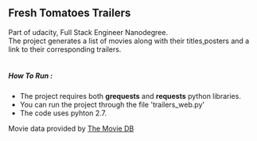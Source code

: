 ## Fresh Tomatoes Trailers

Part of udacity, Full Stack Engineer Nanodegree.<br />
The project generates a list of movies along with their titles,posters and a link to their corresponding trailers. <br /><br />

##### How To Run :
* The project requires both **grequests** and **requests** python libraries.
* You can run the project through the file 'trailers_web.py'
* The code uses pyhton 2.7.

Movie data provided by <a href="https://www.themoviedb.org/?language=en">The Movie DB</a>
